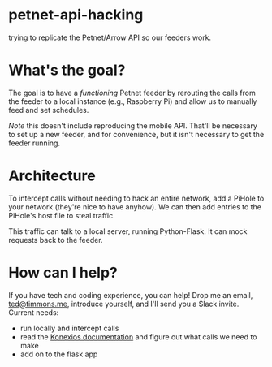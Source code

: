 # petnet-api-hacking
trying to replicate the Petnet/Arrow API so our feeders work.

# What's the goal?

The goal is to have a _functioning_ Petnet feeder by rerouting the calls from the feeder to a local instance (e.g., Raspberry Pi) and allow us to manually feed and set schedules.

*Note* this doesn't include reproducing the mobile API. That'll be necessary to set up a new feeder, and for convenience, but it isn't necessary to get the feeder running.

# Architecture

To intercept calls without needing to hack an entire network, add a PiHole to your network (they're nice to have anyhow). We can then add entries to the PiHole's host file to steal traffic.

This traffic can talk to a local server, running Python-Flask. It can mock requests back to the feeder.

# How can I help?

If you have tech and coding experience, you can help! Drop me an email, ted@timmons.me, introduce yourself, and I'll send you a Slack invite. Current needs:

- run locally and intercept calls
- read the [Konexios documentation](https://developer.konexios.io/) and figure out what calls we need to make
- add on to the flask app
